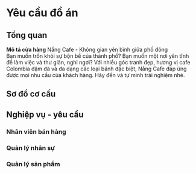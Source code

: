 # Yêu cầu đồ án

## Tổng quan
**Mô tả cửa hàng**
Nắng Cafe - Không gian yên bình giữa phố đông  
Bạn muốn trốn khỏi sự bộn bề của thành phố? Bạn muốn một nơi yên tĩnh để làm việc và thư giãn, nghỉ ngơi? 
Với nhiều góc tranh đẹp, hương vị cafe Colombia đậm đà và đa dạng các loại bánh đặc biệt, Nắng Cafe đáp ứng được mọi nhu cầu của khách hàng. 
Hãy đến và tự mình trải nghiệm nhé.


## Sơ đồ cơ cấu

## Nghiệp vụ - yêu cầu
### Nhân viên bán hàng
### Quản lý nhân sự
### Quản lý sản phẩm
